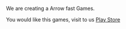 We are creating a Arrow fast Games.

You would like this games, visit to us  [Play Store](https://play.google.com/store/apps/details?id=com.PontaapStudio.ArrowFast)
